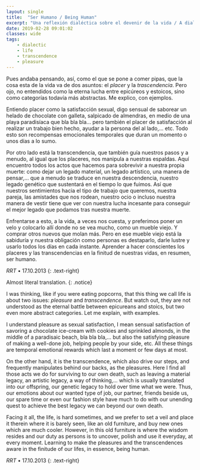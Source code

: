 ```yaml
---
layout: single
title:  "Ser Humano / Being Human"
excerpt: "Una reflexión dialéctica sobre el devenir de la vida / A dialectic reflexion about the course of life"
date: 2019-02-28 09:01:02
classes: wide
tags: 
    - dialectic
    - life
    - transcendence
    - pleasure
---
```


Pues andaba pensando, así, como el que se pone a comer pipas, que la cosa esta de la vida va de dos asuntos: el *placer* y la *trascendencia*. Pero ojo, no entendidos como la eterna lucha entre epicúreos y estoicos, sino como categorías todavía más abstractas. Me explico, con ejemplos.

Entiendo placer como la satisfacción sexual, digo sensual de saborear un helado de chocolate con galleta, salpicado de almendras, en medio de una playa paradisíaca que bla bla bla… pero también el placer de satisfacción al realizar un trabajo bien hecho, ayudar a la persona del al lado,… etc. Todo esto son recompensas emocionales temporales que duran un momento o unos días a lo sumo.

Por otro lado está la transcendencia, que también guía nuestros pasos y a menudo, al igual que los placeres, nos manipula a nuestras espaldas. Aquí encuentro todos los actos que hacemos para sobrevivir a nuestra propia muerte: como dejar un legado material, un legado artístico, una manera de pensar,… que a menudo se traduce en nuestra descendencia, nuestro legado genético que sustentará en el tiempo lo que fuimos. Así que nuestros sentimientos hacia el tipo de trabajo que queremos, nuestra pareja, las amistades que nos rodean, nuestro ocio o incluso nuestra manera de vestir tiene que ver con nuestra lucha incesante para conseguir el mejor legado que podamos tras nuestra muerte.

Enfrentarse a esto, a la vida, a veces nos cuesta, y preferimos poner un velo y colocarlo allí donde no se vea mucho, como un mueble viejo. Y comprar otros nuevos que molan más. Pero en ese mueble viejo está la sabiduría y nuestra obligación como personas es destaparlo, darle lustre y usarlo todos los días en cada instante. Aprender a hacer conscientes los placeres y las transcendencias en la finitud de nuestras vidas, en resumen, ser humano.


*RRT* • 17.10.2013
{: .text-right}

Almost literal translation.
{: .notice}

I was thinking, like if you were eating popcorns, that this thing we call life is about two issues: *pleasure* and *transcendence*. But watch out, they are not understood as the eternal battle between epicureans and stoics, but two even more abstract categories. Let me explain, with examples.

I understand pleasure as sexual satisfaction, I mean sensual satisfaction of savoring a chocolate ice-cream with cookies and sprinkled almonds, in the middle of a paradisaic beach, bla bla bla,... but also the satisfying pleasure of making a well-done job, helping people by your side, etc. All these things are temporal emotional rewards which last a moment or few days at most.

On the other hand, it is the transcendence, which also drive our steps, and frequently manipulates behind our backs, as the pleasures. Here I find all those acts we do for surviving to our own death, such as leaving a material legacy, an artistic legacy, a way of thinking,... which is usually translated into our offspring, our genetic legacy to hold over time what we were. Thus, our emotions about our wanted type of job, our partner, friends beside us, our spare time or even our fashion style have much to do with our unending quest to achieve the best legacy we can beyond our own death.

Facing it all, the life, is hard sometimes, and we prefer to set a veil and place it therein where it is barely seen, like an old furniture, and buy new ones which are much cooler. However, in this old furniture is where the wisdom resides and our duty as persons is to uncover, polish and use it everyday, at every moment. Learning to make the pleasures and the transcendences aware in the finitude of our lifes, in essence, being human.

*RRT* • 17.10.2013
{: .text-right}
